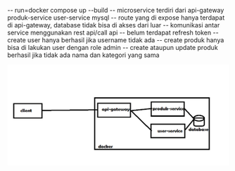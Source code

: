 -- run=docker compose up --build
-- microservice terdiri dari api-gateway produk-service user-service mysql
-- route yang di expose hanya terdapat di api-gateway, database tidak bisa di akses dari luar
-- komunikasi antar service menggunakan rest api/call api
-- belum terdapat refresh token
-- create user hanya berhasil jika username tidak ada
-- create produk hanya bisa di lakukan user dengan role admin
-- create ataupun update produk berhasil jika tidak ada nama dan kategori yang sama

![](schema.png)